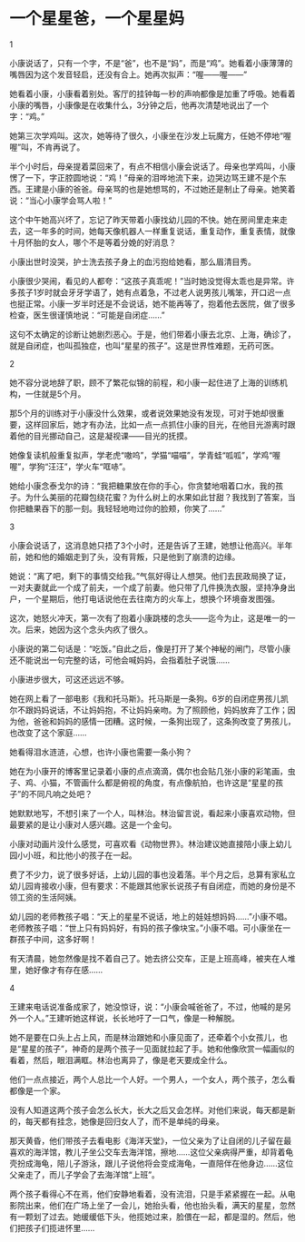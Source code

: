 # 一个星星爸，一个星星妈

1

小康说话了，只有一个字，不是“爸”，也不是“妈”，而是“鸡”。她看着小康薄薄的嘴唇因为这个发音轻启，还没有合上。她再次拟声：“喔——喔——”

她看着小康，小康看着别处。客厅的挂钟每一秒的声响都像是加重了呼吸。她看着小康的嘴唇，小康像是在收集什么，3分钟之后，他再次清楚地说出了一个字：“鸡。”

她第三次学鸡叫。这次，她等待了很久，小康坐在沙发上玩魔方，任她不停地“喔喔”叫，不肯再说了。

半个小时后，母亲提着菜回来了，有点不相信小康会说话了。母亲也学鸡叫，小康愣了一下，字正腔圆地说：“鸡！”母亲的泪哗地流下来，边哭边骂王建不是个东西。王建是小康的爸爸。母亲骂的也是她想骂的，不过她还是制止了母亲。她笑着说：“当心小康学会骂人啦！”

这个中午她高兴坏了，忘记了昨天带着小康找幼儿园的不快。她在房间里走来走去，这一年多的时间，她每天像机器人一样重复说话，重复动作，重复表情，就像十月怀胎的女人，哪个不是等着分娩的好消息？

小康出世时没哭，护士洗去孩子身上的血污抱给她看，那么眉清目秀。

小康很少哭闹，看见的人都夸：“这孩子真乖呢！”当时她没觉得太乖也是异常。许多孩子1岁时就会牙牙学语了，她有点着急，不过老人说男孩儿嘴笨，开口迟一点也挺正常。小康一岁半时还是不会说话，她不能再等了，抱着他去医院，做了很多检查，医生很谨慎地说：“可能是自闭症……”

这句不太确定的诊断让她剧烈恶心。于是，他们带着小康去北京、上海，确诊了，就是自闭症，也叫孤独症，也叫“星星的孩子”。这是世界性难题，无药可医。

2

她不容分说地辞了职，顾不了繁花似锦的前程，和小康一起住进了上海的训练机构，一住就是5个月。

那5个月的训练对于小康没什么效果，或者说效果她没有发现，可对于她却很重要，这样回家后，她才有办法，比如一点一点抓住小康的目光，在他目光游离时跟着他的目光挪动自己，这是凝视课——目光的抚摸。

她像复读机般重复拟声，学老虎“嗷呜”，学猫“喵喵”，学青蛙“呱呱”，学鸡“喔喔”，学狗“汪汪”，学火车“哐哧”。

她给小康念泰戈尔的诗：“我把糖果放在你的手心，你贪婪地咽着口水，我的孩子。为什么美丽的花瓣包绕花蜜？为什么树上的水果如此甘甜？我找到了答案，当你把糖果吞下的那一刻。我轻轻地吻过你的脸颊，你笑了……”

3

小康会说话了，这消息她只捂了3个小时，还是告诉了王建，她想让他高兴。半年前，她和他的婚姻走到了头，没有背叛，只是他到了崩溃的边缘。

她说：“离了吧，剩下的事情交给我。”气氛好得让人想哭。他们去民政局换了证，一对夫妻就此一个成了前夫，一个成了前妻。他只带了几件换洗衣服，坚持净身出户，一个星期后，他打电话说他在去往南方的火车上，想换个环境奋发图强。

这次，她怒火冲天，第一次有了抱着小康跳楼的念头——迄今为止，这是唯一的一次。后来，她因为这个念头内疚了很久。

小康说的第二句话是：“吃饭。”自此之后，像是打开了某个神秘的闸门，尽管小康还不能说出一句完整的话，可他会喊妈妈，会指着肚子说饿……

小康进步很大，可这还远远不够。

她在网上看了一部电影《我和托马斯》。托马斯是一条狗。6岁的自闭症男孩儿凯尔不跟妈妈说话，不让妈妈抱，不让妈妈亲吻。为了照顾他，妈妈放弃了工作；因为他，爸爸和妈妈的感情一团糟。这时候，一条狗出现了，这条狗改变了男孩儿，也改变了这个家庭……

她看得泪水涟涟，心想，也许小康也需要一条小狗？

她在为小康开的博客里记录着小康的点点滴滴，偶尔也会贴几张小康的彩笔画，虫子、鸡、小猫，不管画什么都是俯视的角度，有点像航拍，也许这是“星星的孩子”的不同凡响之处吧？

她默默地写，不想引来了一个人，叫林治。林治留言说，看起来小康喜欢动物，但最要紧的是让小康对人感兴趣。这是一个金句。

小康对动画片没什么感觉，可喜欢看《动物世界》。林治建议她直接陪小康上幼儿园小小班，和比他小的孩子在一起。

费了不少力，说了很多好话，上幼儿园的事也没着落。半个月之后，总算有家私立幼儿园肯接收小康，但有要求：不能跟其他家长说孩子有自闭症，而她的身份是不领工资的生活阿姨。

幼儿园的老师教孩子唱：“天上的星星不说话，地上的娃娃想妈妈……”小康不唱。老师教孩子唱：“世上只有妈妈好，有妈的孩子像块宝。”小康不唱。可小康坐在一群孩子中间，这多好啊！

有天清晨，她忽然像是找不着自己了。她去挤公交车，正是上班高峰，被夹在人堆里，她好像才有存在感……

4

王建来电话说准备成家了，她没惊讶，说：“小康会喊爸爸了，不过，他喊的是另外一个人。”王建听她这样说，长长地吁了一口气，像是一种解脱。

她不是要在口头上占上风，而是林治跟她和小康见面了，还牵着个小女孩儿，也是“星星的孩子”，神奇的是两个孩子一见面就拉起了手。她和他像欣赏一幅画似的看着，然后，眼泪满眶。林治也离异了，像是老天要成全什么。

他们一点点接近，两个人总比一个人好。一个男人，一个女人，两个孩子，怎么看都像是一个家。

没有人知道这两个孩子会怎么长大，长大之后又会怎样。对他们来说，每天都是新的，每天都有挂念，她像是回归女人了，而不是单纯的母亲。

那天黄昏，他们带孩子去看电影《海洋天堂》，一位父亲为了让自闭的儿子留在最喜欢的海洋馆，教儿子坐公交车去海洋馆，擦地……这位父亲病得严重，却背着龟壳扮成海龟，陪儿子游泳，跟儿子说他将会变成海龟，一直陪伴在他身边……这位父亲走了，而儿子学会了去海洋馆“上班”。

两个孩子看得心不在焉，他们安静地看着，没有流泪，只是手紧紧握在一起。从电影院出来，他们在广场上坐了一会儿，她抬头看，他也抬头看，满天的星星，忽然有一颗划了过去。她缓缓低下头，他揽她过来，脸偎在一起，都是湿的。然后，他们把孩子们揽进怀里……